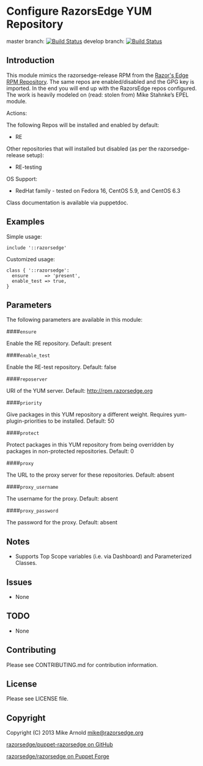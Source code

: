 Configure RazorsEdge YUM Repository
===================================

master branch: [![Build Status](https://secure.travis-ci.org/razorsedge/puppet-razorsedge.png?branch=master)](http://travis-ci.org/razorsedge/puppet-razorsedge)
develop branch: [![Build Status](https://secure.travis-ci.org/razorsedge/puppet-razorsedge.png?branch=develop)](http://travis-ci.org/razorsedge/puppet-razorsedge)

Introduction
------------

This module mimics the razorsedge-release RPM from the [Razor's Edge RPM Repository](http://rpm.razorsedge.org/). The same repos are enabled/disabled and the GPG key is imported. In the end you will end up with the RazorsEdge repos configured. The work is heavily modeled on (read: stolen from) Mike Stahnke’s EPEL module.

Actions:

The following Repos will be installed and enabled by default:
* RE

Other repositories that will installed but disabled (as per the razorsedge-release setup):
* RE-testing

OS Support:

* RedHat family - tested on Fedora 16, CentOS 5.9, and CentOS 6.3

Class documentation is available via puppetdoc.

Examples
--------

Simple usage:

```puppet
include '::razorsedge'
```

Customized usage:

```puppet
class { '::razorsedge':
  ensure      => 'present',
  enable_test => true,
}
```

Parameters
----------
The following parameters are available in this module:

####`ensure`

Enable the RE repository.
Default: present

####`enable_test`

Enable the RE-test repository.
Default: false

####`reposerver`

URI of the YUM server.
Default: http://rpm.razorsedge.org

####`priority`

Give packages in this YUM repository a different weight.  Requires yum-plugin-priorities to be installed.
Default: 50

####`protect`

Protect packages in this YUM repository from being overridden by packages in non-protected repositories.
Default: 0

####`proxy`

The URL to the proxy server for these repositories.
Default: absent

####`proxy_username`

The username for the proxy.
Default: absent

####`proxy_password`

The password for the proxy.
Default: absent


Notes
-----

* Supports Top Scope variables (i.e. via Dashboard) and Parameterized Classes.

Issues
------

* None

TODO
----

* None

Contributing
------------

Please see CONTRIBUTING.md for contribution information.

License
-------

Please see LICENSE file.

Copyright
---------

Copyright (C) 2013 Mike Arnold <mike@razorsedge.org>

[razorsedge/puppet-razorsedge on GitHub](https://github.com/razorsedge/puppet-razorsedge)

[razorsedge/razorsedge on Puppet Forge](http://forge.puppetlabs.com/razorsedge/razorsedge)

